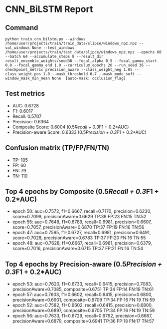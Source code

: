 # CNN_BiLSTM Report

## Command
```
python train_cnn_bilstm.py --windows /home/user/projects/train/train_data/slipce/windows_npz.npz --val_windows None --test_windows /home/user/projects/train/test_data/slipce/windows_npz.npz --epochs 60 --batch 64 --accumulate_steps 8 --result_dir result_ensemble_weights/seed36 --focal_alpha 0.5 --focal_gamma_start 0.0 --focal_gamma_end 1.0 --curriculum_epochs 20 --run_seed 36 --checkpoint_metric precision_aware --class_weight_neg 1.05 --class_weight_pos 1.0 --mask_threshold 0.7 --mask_mode soft --window_mask_min_mean None  [auto-mask: occlusion_flag]
```

## Test metrics
- AUC: 0.6728
- F1: 0.6017
- Recall: 0.5707
- Precision: 0.6364
- Composite Score: 0.6004 (0.5*Recall + 0.3*F1 + 0.2*AUC)
- Precision-aware Score: 0.6333 (0.5*Precision + 0.3*F1 + 0.2*AUC)
## Confusion matrix (TP/FP/FN/TN)
- TP: 105
- FP: 60
- FN: 79
- TN: 110

## Top 4 epochs by Composite (0.5*Recall + 0.3*F1 + 0.2*AUC)
- epoch 50: auc=0.7572, f1=0.6667, recall=0.7170, precision=0.6230, score=0.7099, precisionAware=0.6629  TP:38 FP:23 FN:15 TN:52
- epoch 55: auc=0.7648, f1=0.6789, recall=0.6981, precision=0.6607, score=0.7057, precisionAware=0.6870  TP:37 FP:19 FN:16 TN:56
- epoch 47: auc=0.7595, f1=0.6727, recall=0.6981, precision=0.6491, score=0.7028, precisionAware=0.6783  TP:37 FP:20 FN:16 TN:55
- epoch 48: auc=0.7628, f1=0.6667, recall=0.6981, precision=0.6379, score=0.7016, precisionAware=0.6715  TP:37 FP:21 FN:16 TN:54

## Top 4 epochs by Precision-aware (0.5*Precision + 0.3*F1 + 0.2*AUC)
- epoch 53: auc=0.7620, f1=0.6733, recall=0.6415, precision=0.7083, precisionAware=0.7085, composite=0.6751  TP:34 FP:14 FN:19 TN:61
- epoch 57: auc=0.7603, f1=0.6602, recall=0.6415, precision=0.6800, precisionAware=0.6901, composite=0.6709  TP:34 FP:16 FN:19 TN:59
- epoch 52: auc=0.7582, f1=0.6602, recall=0.6415, precision=0.6800, precisionAware=0.6897, composite=0.6705  TP:34 FP:16 FN:19 TN:59
- epoch 56: auc=0.7633, f1=0.6729, recall=0.6792, precision=0.6667, precisionAware=0.6879, composite=0.6941  TP:36 FP:18 FN:17 TN:57
